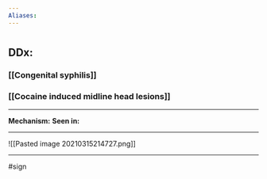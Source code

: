 ```yaml
---
Aliases:
---
```

# 
## DDx:
### [[Congenital syphilis]]
### [[Cocaine induced midline head lesions]]

---
**Mechanism:**
**Seen in:** 

---
![[Pasted image 20210315214727.png]]

---
#sign 